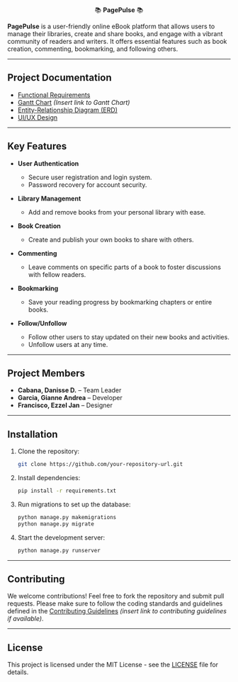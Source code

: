 <p align="center">
  📚 <strong>PagePulse</strong> 📚
</p>

**PagePulse** is a user-friendly online eBook platform that allows users to manage their libraries, create and share books, and engage with a vibrant community of readers and writers. It offers essential features such as book creation, commenting, bookmarking, and following others.

---

## Project Documentation

- [Functional Requirements](https://docs.google.com/document/d/1kCOF8eaMmoPbc_Flg5Wyz1586ZgGdN8v/edit?usp=drive_link&ouid=106838395546630797936&rtpof=true&sd=true)
- [Gantt Chart](#) *(Insert link to Gantt Chart)*
- [Entity-Relationship Diagram (ERD)](https://lucid.app/lucidchart/9a68a5e4-805f-4e29-aa13-aa46d94d94ab/edit?viewport_loc=-383%2C-595%2C2994%2C1477%2C0_0&invitationId=inv_e5f0e3f7-03e3-4882-8cbc-7e4e31f5d868)
- [UI/UX Design](https://www.figma.com/design/YhCYsIirxaR18FPDfc6e0b/eBook-System-UI%2FUX?node-id=0-1&t=dYsUffctSePePzPq-1)

---

## Key Features

- **User Authentication**
  - Secure user registration and login system.
  - Password recovery for account security.

- **Library Management**
  - Add and remove books from your personal library with ease.
  
- **Book Creation**
  - Create and publish your own books to share with others.

- **Commenting**
  - Leave comments on specific parts of a book to foster discussions with fellow readers.

- **Bookmarking**
  - Save your reading progress by bookmarking chapters or entire books.

- **Follow/Unfollow**
  - Follow other users to stay updated on their new books and activities.
  - Unfollow users at any time.

---

## Project Members

- **Cabana, Danisse D.** – Team Leader
- **Garcia, Gianne Andrea** – Developer
- **Francisco, Ezzel Jan** – Designer

---

## Installation

1. Clone the repository:

    ```bash
    git clone https://github.com/your-repository-url.git
    ```

2. Install dependencies:

    ```bash
    pip install -r requirements.txt
    ```

3. Run migrations to set up the database:

    ```bash
    python manage.py makemigrations
    python manage.py migrate
    ```

4. Start the development server:

    ```bash
    python manage.py runserver
    ```

---

## Contributing

We welcome contributions! Feel free to fork the repository and submit pull requests. Please make sure to follow the coding standards and guidelines defined in the [Contributing Guidelines](#) *(insert link to contributing guidelines if available)*.

---

## License

This project is licensed under the MIT License - see the [LICENSE](LICENSE) file for details.

